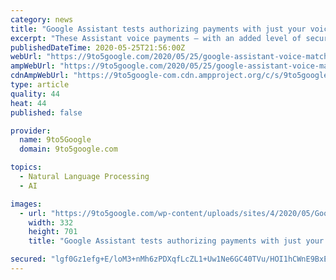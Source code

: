 ```yaml
---
category: news
title: "Google Assistant tests authorizing payments with just your voice"
excerpt: "These Assistant voice payments — with an added level of security — come as Google last month boosted Voice Match accuracy with an updated hotword training process. The new measure reflects Google trusting its voice recognition system just a bit more for something as crucial as payments."
publishedDateTime: 2020-05-25T21:56:00Z
webUrl: "https://9to5google.com/2020/05/25/google-assistant-voice-match-payments/"
ampWebUrl: "https://9to5google.com/2020/05/25/google-assistant-voice-match-payments/amp/"
cdnAmpWebUrl: "https://9to5google-com.cdn.ampproject.org/c/s/9to5google.com/2020/05/25/google-assistant-voice-match-payments/amp/"
type: article
quality: 44
heat: 44
published: false

provider:
  name: 9to5Google
  domain: 9to5google.com

topics:
  - Natural Language Processing
  - AI

images:
  - url: "https://9to5google.com/wp-content/uploads/sites/4/2020/05/Google-Assistant-Voice-payments-2.png?w=332"
    width: 332
    height: 701
    title: "Google Assistant tests authorizing payments with just your voice"

secured: "lgf0Gz1efg+E/loM3+nMh6zPDXqfLcZL1+Uw1Ne6GC40TVu/HOI1hCWnE9BxEv949kCWjISyyuKPsEiQtGiuesU8c9nZpgbtOeU9DjUAKnu/ULh5/Tzhn5zbUh+UHpNKD2fPw7hwqSP79OggWVoWGRfG4QQOU4iWGeMBeLZVrb6DEXXJ5SwI4AJwCzAnzNW8AMiCPzaUA8dthPmijoT/0rPYlw9UvQYqfjBn6I714meQ+auWXOutoa2Lj1/9qDA7pfRnvMzRYBEtwBQ+ymQ2LnC+0q6AqG0DlCt9WIsNQXm/H6K5IOYmA+PZxmeoxtaxJ4pYmu2mFABE9XbaSTjSJBMp07ceawcgM0T5qeDwNiTCAl6S75we8Pd0OJLxVpl67RTyb8BMYiXmUUuJ/XRO9XagNiwa57lsNTyO/1+ANDOWSQGM0CexMau30fLuDdcl6ai9fd+7RRo9EYwDdDZu0HNseQnDve+2aDjLmNTQdVg=;aEtDXAckAbDk4Arx/dWMAw=="
---
```


